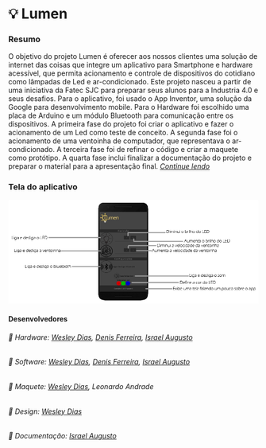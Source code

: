 # 💡 Lumen
### Resumo
  O objetivo do projeto Lumen é oferecer aos nossos clientes uma solução de internet das
  coisas que integre um aplicativo para Smartphone e hardware acessível, que permita
  acionamento e controle de dispositivos do cotidiano como lâmpadas de Led e ar-condicionado.
  Este projeto nasceu a partir de uma iniciativa da Fatec SJC para preparar seus alunos para a
  Industria 4.0 e seus desafios. Para o aplicativo, foi usado o App Inventor, uma solução da
  Google para desenvolvimento mobile. Para o Hardware foi escolhido uma placa de Arduino e
  um módulo Bluetooth para comunicação entre os dispositivos. A primeira fase do projeto foi
  criar o aplicativo e fazer o acionamento de um Led como teste de conceito. A segunda fase foi
  o acionamento de uma ventoinha de computador, que representava o ar-condicionado. A
  terceira fase foi de refinar o código e criar a maquete como protótipo. A quarta fase inclui
  finalizar a documentação do projeto e preparar o material para a apresentação final. [*Continue lendo*](https://github.com/WeDias/Lumen/blob/master/Lumen/Documenta%C3%A7%C3%A3o/Documenta%C3%A7%C3%A3o%20Projeto%20Integrador%20-%20Lumen.pdf)
 
### Tela do aplicativo
![tela](https://github.com/WeDias/Lumen/blob/master/Lumen/Outros/tela.png)  

#### Desenvolvedores
###### 🔨 Hardware: *[Wesley Dias](https://github.com/WeDias), [Denis Ferreira](https://github.com/Denis-Lima), [Israel Augusto](https://github.com/IsraelAugusto0110)*
###### 📱 Software: *[Wesley Dias](https://github.com/WeDias), [Denis Ferreira](https://github.com/Denis-Lima), [Israel Augusto](https://github.com/IsraelAugusto0110)*
###### 🏡 Maquete: *[Wesley Dias](https://github.com/WeDias), Leonardo Andrade*
###### 🎨 Design: *[Wesley Dias](https://github.com/WeDias)*
###### 📝 Documentação: *[Israel Augusto](https://github.com/IsraelAugusto0110)* 
